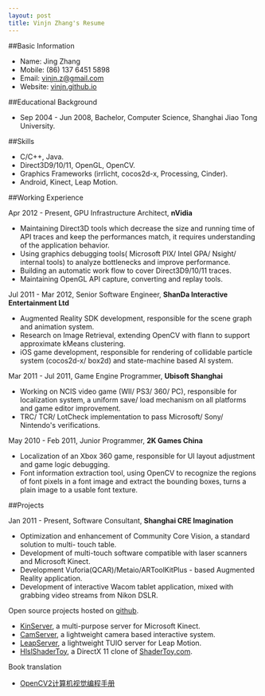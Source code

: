 ```yaml
---
layout: post
title: Vinjn Zhang's Resume
---
```


##Basic Information

*   Name:       Jing Zhang 
*   Mobile:     (86) 137 6451 5898 
*   Email:      vinjn.z@gmail.com
*   Website:    [vinjn.github.io](http://vinjn.github.io/)
   
##Educational Background

*   Sep 2004 - Jun 2008, Bachelor, Computer Science, Shanghai Jiao Tong University.
   
##Skills

*   C/C++, Java.
*   Direct3D9/10/11, OpenGL, OpenCV.
*   Graphics Frameworks (irrlicht, cocos2d-x, Processing, Cinder).
*   Android, Kinect, Leap Motion.
   
##Working Experience  

Apr 2012 - Present, GPU Infrastructure Architect, **nVidia**  

*   Maintaining Direct3D tools which decrease the size and running time of API traces and keep the performances match, it requires understanding of the application behavior.
*   Using graphics debugging tools( Microsoft PIX/ Intel GPA/ Nsight/ internal tools) to analyze bottlenecks and improve performance.
*   Building an automatic work flow to cover Direct3D9/10/11 traces.
*   Maintaining OpenGL API capture, converting and replay tools.

Jul 2011 - Mar 2012, Senior Software Engineer, **ShanDa Interactive Entertainment Ltd**  

*   Augmented Reality SDK development, responsible for the scene graph and animation system.
*   Research on Image Retrieval, extending OpenCV with flann to support approximate kMeans clustering.
*   iOS game development, responsible for rendering of collidable particle system (cocos2d-x/ box2d) and state-machine based AI system.

Mar 2011 - Jul 2011, Game Engine Programmer, **Ubisoft Shanghai**  

*   Working on NCIS video game (WII/ PS3/ 360/ PC), responsible for localization system, a uniform save/ load mechanism on all platforms and game editor improvement.
*   TRC/ TCR/ LotCheck implementation to pass Microsoft/ Sony/ Nintendo's verifications.

May 2010 - Feb 2011, Junior Programmer, **2K Games China**  

*   Localization of an Xbox 360 game, responsible for UI layout adjustment and game logic debugging.
*   Font information extraction tool, using OpenCV to recognize the regions of font pixels in a font image and extract the bounding boxes, turns a plain image to a usable font texture.

##Projects

Jan 2011 - Present, Software Consultant, **Shanghai CRE Imagination**  

*   Optimization and enhancement of Community Core Vision, a standard solution to multi- touch table.
*   Development of multi-touch software compatible with laser scanners and Microsoft Kinect.
*   Development Vuforia(QCAR)/Metaio/ARToolKitPlus - based Augmented Reality application.
*   Development of interactive Wacom tablet application, mixed with grabbing video streams from Nikon DSLR.
   
Open source projects hosted on [github](https://github.com/vinjn).  

*   [KinServer](https://github.com/vinjn/KinServer), a multi-purpose server for Microsoft Kinect.
*   [CamServer](http://github.com/vinjn/CamServer/), a lightweight camera based interactive system.
*   [LeapServer](https://github.com/vinjn/LeapServer/), a lightweight TUIO server for Leap Motion.
*   [HlslShaderToy](http://github.com/vinjn/HlslShaderToy/), a DirectX 11 clone of [ShaderToy.com](https://www.shadertoy.com/).

Book translation

*   [OpenCV2计算机视觉编程手册](http://www.amazon.cn/OpenCV2%E8%AE%A1%E7%AE%97%E6%9C%BA%E8%A7%86%E8%A7%89%E7%BC%96%E7%A8%8B%E6%89%8B%E5%86%8C-Robert-Laganiere%E8%91%97-%E5%BC%A0%E9%9D%99/dp/B00DO9TC6C/ref=sr_1_1?s=books&ie=UTF8&qid=1372747227&sr=1-1&keywords=OpenCV2%E8%AE%A1%E7%AE%97%E6%9C%BA%E8%A7%86%E8%A7%89%E7%BC%96%E7%A8%8B%E6%89%8B%E5%86%8C)
